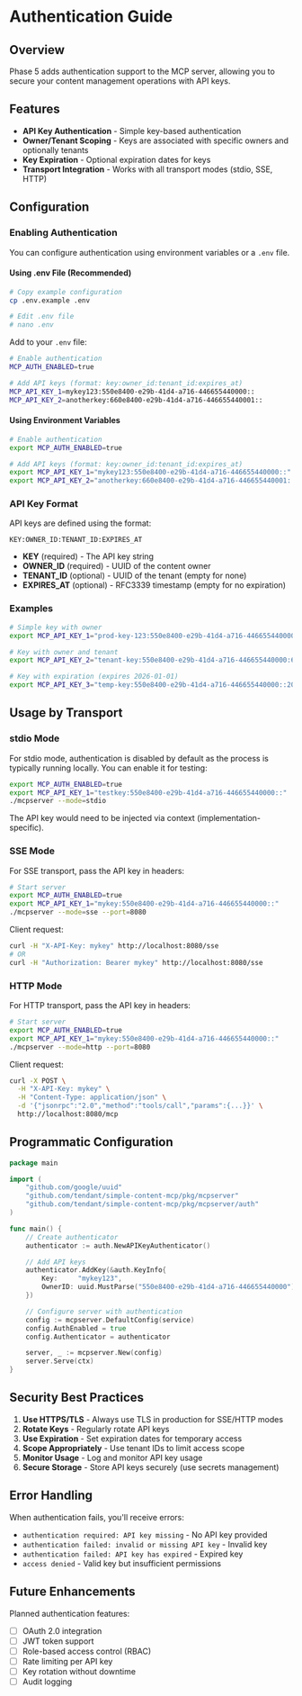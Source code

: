 # Authentication Guide

## Overview

Phase 5 adds authentication support to the MCP server, allowing you to secure your content management operations with API keys.

## Features

- **API Key Authentication** - Simple key-based authentication
- **Owner/Tenant Scoping** - Keys are associated with specific owners and optionally tenants
- **Key Expiration** - Optional expiration dates for keys
- **Transport Integration** - Works with all transport modes (stdio, SSE, HTTP)

## Configuration

### Enabling Authentication

You can configure authentication using environment variables or a `.env` file.

#### Using .env File (Recommended)

```bash
# Copy example configuration
cp .env.example .env

# Edit .env file
# nano .env
```

Add to your `.env` file:
```bash
# Enable authentication
MCP_AUTH_ENABLED=true

# Add API keys (format: key:owner_id:tenant_id:expires_at)
MCP_API_KEY_1=mykey123:550e8400-e29b-41d4-a716-446655440000::
MCP_API_KEY_2=anotherkey:660e8400-e29b-41d4-a716-446655440001::
```

#### Using Environment Variables

```bash
# Enable authentication
export MCP_AUTH_ENABLED=true

# Add API keys (format: key:owner_id:tenant_id:expires_at)
export MCP_API_KEY_1="mykey123:550e8400-e29b-41d4-a716-446655440000::"
export MCP_API_KEY_2="anotherkey:660e8400-e29b-41d4-a716-446655440001::"
```

### API Key Format

API keys are defined using the format:
```
KEY:OWNER_ID:TENANT_ID:EXPIRES_AT
```

- **KEY** (required) - The API key string
- **OWNER_ID** (required) - UUID of the content owner
- **TENANT_ID** (optional) - UUID of the tenant (empty for none)
- **EXPIRES_AT** (optional) - RFC3339 timestamp (empty for no expiration)

### Examples

```bash
# Simple key with owner
export MCP_API_KEY_1="prod-key-123:550e8400-e29b-41d4-a716-446655440000::"

# Key with owner and tenant
export MCP_API_KEY_2="tenant-key:550e8400-e29b-41d4-a716-446655440000:660e8400-e29b-41d4-a716-446655440001:"

# Key with expiration (expires 2026-01-01)
export MCP_API_KEY_3="temp-key:550e8400-e29b-41d4-a716-446655440000::2026-01-01T00:00:00Z"
```

## Usage by Transport

### stdio Mode

For stdio mode, authentication is disabled by default as the process is typically running locally. You can enable it for testing:

```bash
export MCP_AUTH_ENABLED=true
export MCP_API_KEY_1="testkey:550e8400-e29b-41d4-a716-446655440000::"
./mcpserver --mode=stdio
```

The API key would need to be injected via context (implementation-specific).

### SSE Mode

For SSE transport, pass the API key in headers:

```bash
# Start server
export MCP_AUTH_ENABLED=true
export MCP_API_KEY_1="mykey:550e8400-e29b-41d4-a716-446655440000::"
./mcpserver --mode=sse --port=8080
```

Client request:
```bash
curl -H "X-API-Key: mykey" http://localhost:8080/sse
# OR
curl -H "Authorization: Bearer mykey" http://localhost:8080/sse
```

### HTTP Mode

For HTTP transport, pass the API key in headers:

```bash
# Start server
export MCP_AUTH_ENABLED=true
export MCP_API_KEY_1="mykey:550e8400-e29b-41d4-a716-446655440000::"
./mcpserver --mode=http --port=8080
```

Client request:
```bash
curl -X POST \
  -H "X-API-Key: mykey" \
  -H "Content-Type: application/json" \
  -d '{"jsonrpc":"2.0","method":"tools/call","params":{...}}' \
  http://localhost:8080/mcp
```

## Programmatic Configuration

```go
package main

import (
    "github.com/google/uuid"
    "github.com/tendant/simple-content-mcp/pkg/mcpserver"
    "github.com/tendant/simple-content-mcp/pkg/mcpserver/auth"
)

func main() {
    // Create authenticator
    authenticator := auth.NewAPIKeyAuthenticator()

    // Add API keys
    authenticator.AddKey(&auth.KeyInfo{
        Key:     "mykey123",
        OwnerID: uuid.MustParse("550e8400-e29b-41d4-a716-446655440000"),
    })

    // Configure server with authentication
    config := mcpserver.DefaultConfig(service)
    config.AuthEnabled = true
    config.Authenticator = authenticator

    server, _ := mcpserver.New(config)
    server.Serve(ctx)
}
```

## Security Best Practices

1. **Use HTTPS/TLS** - Always use TLS in production for SSE/HTTP modes
2. **Rotate Keys** - Regularly rotate API keys
3. **Use Expiration** - Set expiration dates for temporary access
4. **Scope Appropriately** - Use tenant IDs to limit access scope
5. **Monitor Usage** - Log and monitor API key usage
6. **Secure Storage** - Store API keys securely (use secrets management)

## Error Handling

When authentication fails, you'll receive errors:

- `authentication required: API key missing` - No API key provided
- `authentication failed: invalid or missing API key` - Invalid key
- `authentication failed: API key has expired` - Expired key
- `access denied` - Valid key but insufficient permissions

## Future Enhancements

Planned authentication features:

- [ ] OAuth 2.0 integration
- [ ] JWT token support
- [ ] Role-based access control (RBAC)
- [ ] Rate limiting per API key
- [ ] Key rotation without downtime
- [ ] Audit logging
